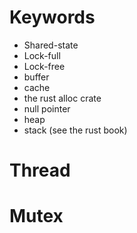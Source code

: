 # Keywords

- Shared-state
- Lock-full
- Lock-free
- buffer
- cache
- the rust alloc crate
- null pointer
- heap
- stack (see the rust book)

# Thread

# Mutex
